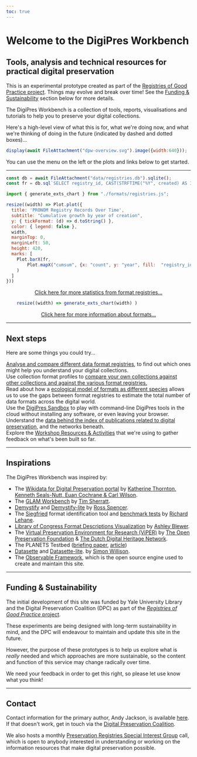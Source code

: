 ```yaml
---
toc: true
---
```


# Welcome to the DigiPres Workbench

## Tools, analysis and technical resources for practical digital preservation

<div class="caution" label="Project Status">

This is an experimental prototype created as part of the [Registries of Good Practice project](https://github.com/digipres/registries-of-practice-project). Things may evolve and break over time! See the [Funding & Sustainability](#funding-%26-sustainability) section below for more details.

</div>

The DigiPres Workbench is a collection of tools, reports, visualisations and tutorials to help you to preserve your digital collections. 

Here's a high-level view of what this is for, what we're doing now, and what we're thinking of doing in the future (indicated by dashed and dotted boxes)...

```js
display(await FileAttachment("dpw-overview.svg").image({width:640}));
```

You can use the menu on the left or the plots and links below to get started.

---

```js
const db = await FileAttachment("data/registries.db").sqlite();
const fr = db.sql`SELECT registry_id, CAST(STRFTIME("%Y", created) AS INT) AS year, COUNT(*) as count FROM formats WHERE registry_id == 'pronom' GROUP BY year ORDER BY year;`;
```


```js
import { generate_exts_chart } from "./formats/registries.js";
```

<div class="grid grid-cols-2" style="grid-auto-rows: auto;">
  <div class="card">

```js
resize((width) => Plot.plot({
  title: 'PRONOM Registry Records Over Time',
  subtitle: "Cumulative growth by year of creation",
  y: { tickFormat: (d) => d.toString() },
  color: { legend: false },
  width,
  marginTop: 0,
  marginLeft: 50,
  height: 420,
  marks: [
    Plot.barX(fr, 
        Plot.mapX("cumsum", {x: "count", y: "year", fill:  "registry_id", tip: true, sort: { y: "-y" } })
    )
  ] 
}))
```

  <p style="text-align: center"><a href="./formats/about">Click here for more statistics from format registries...</a></p>
  </div>
  <div class="card">

```js
    resize((width) => generate_exts_chart(width) )
```

  <p style="text-align: center"><a href="./formats/">Click here for more information about formats...</a></p>
  </div>
</div>


---

## Next steps

Here are some things you could try...

<div class="grid grid-cols-4">
  <div class="card">
    <a href="./formats/">Analyse and compare different data format registries</a>, to find out which ones might help you understand your digital collections.
  </div>
  <div class="card">
    Use collection format profiles to <a href="./formats/profiles">compare your own collections against other collections and against the various format registries.</a>
  </div>
  <div class="card">
    Read about how a <a href="./formats/species">ecological model of formats as different species</a> allows us to use the gaps between format registries to estimate the total number of data formats across the digital world.
  </div>
  <div class="card">
    Use the <a href="./tools/sandbox">DigiPres Sandbox</a> to play with command-line DigiPres tools in the cloud without installing any software, or even leaving your browser.
  </div>
  <div class="card">
    Understand the <a href="./publications/">data behind the index of publications related to digital preservation</a>, and the networks beneath.
  </div>
  <div class="card">
    Explore the <a href="./workshops/">Workshop Resources & Activities</a> that we're using to gather feedback on what's been built so far.
  </div>
</div>


---

## Inspirations

The DigiPres Workbench was inspired by:

- The [Wikidata for Digital Preservation portal](https://wikidp.org/) by [Katherine Thornton, Kenneth Seals-Nutt, Euan Cochrane & Carl Wilson](https://wikidp.org/about).
- The [GLAM Workbench](https://glam-workbench.net/) by [Tim Sherratt](https://timsherratt.au/).
- [Demystify](http://exponentialdecay.co.uk/blog/demystify-lite-and-demystify-2-0-0-released/) and [Demystify-lite](https://ross-spencer.github.io/demystify-lite/) by [Ross Spencer](http://exponentialdecay.co.uk/).
- The [Siegfried](https://www.itforarchivists.com/siegfried) format identification tool and [benchmark tests](https://www.itforarchivists.com/siegfried/benchmarks) by [Richard Lehane](https://www.itforarchivists.com/).
- [Library of Congress Format Descriptions Visualization](https://bits.ashleyblewer.com/blog/2023/12/04/library-of-congress-format-description-visualization/) by [Ashley Blewer](https://ashleyblewer.com/).
- The [Virtual Preservation Environment for Research (ViPER)](https://viper.openpreservation.org/) by [The Open Preservation Foundation](https://openpreservation.org/) & [The Dutch Digital Heritage Network](https://netwerkdigitaalerfgoed.nl/en/).
- The PLANETS Testbed ([briefing paper](https://www.dcc.ac.uk/guidance/briefing-papers/technology-watch-papers/planets-testbed), [article](https://journal.code4lib.org/articles/83))
- [Datasette](https://datasette.io/) and [Datasette-lite](https://lite.datasette.io/).
 by [Simon Willison](https://simonwillison.net/).
 - The [Observable Framework](https://observablehq.com/framework/), which is the open source engine used to create and maintain this site.

---

## Funding & Sustainability

The initial development of this site was funded by Yale University Library and the Digital Preservation Coalition (DPC) as part of the [_Registries of Good Practice_ project](https://github.com/digipres/registries-of-practice-project).

<div class="warning">

These experiments are being designed with long-term sustainability in mind, and the DPC will endeavour to maintain and update this site in the future. 

However, the purpose of these prototypes is to help us explore what is _really_ needed and which approaches are more sustainable, so the content and function of this service may change radically over time. 

We need your feedback in order to get this right, so please let use know what you think!

</div>

---

## Contact

Contact information for the primary author, Andy Jackson, is available [here](https://anjackson.net/). If that doesn't work, get in touch via the [Digital Preservation Coalition](https://www.dpconline.org/).

We also hosts a monthly [Preservation Registries Special Interest Group](https://www.dpconline.org/digipres/pr-sig) call, which is open to anybody interested in understanding or working on the information resources that make digital preservation possible.